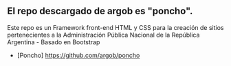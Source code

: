 ## El repo descargado de argob es "poncho". 

Este repo es un Framework front-end HTML y CSS para la creación de sitios pertenecientes a la Administración Pública Nacional de la República Argentina - Basado en Bootstrap


- [Poncho] https://github.com/argob/poncho
